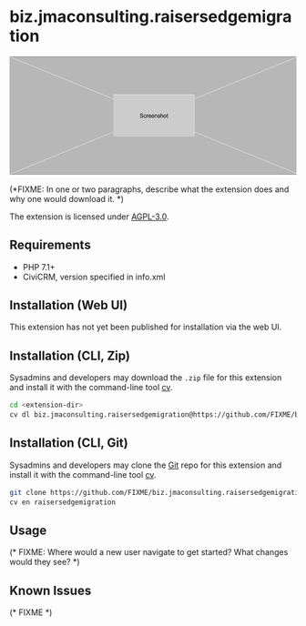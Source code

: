 # biz.jmaconsulting.raisersedgemigration

![Screenshot](/images/screenshot.png)

(*FIXME: In one or two paragraphs, describe what the extension does and why one would download it. *)

The extension is licensed under [AGPL-3.0](LICENSE.txt).

## Requirements

* PHP 7.1+
* CiviCRM, version specified in info.xml 

## Installation (Web UI)

This extension has not yet been published for installation via the web UI.

## Installation (CLI, Zip)

Sysadmins and developers may download the `.zip` file for this extension and
install it with the command-line tool [cv](https://github.com/civicrm/cv).

```bash
cd <extension-dir>
cv dl biz.jmaconsulting.raisersedgemigration@https://github.com/FIXME/biz.jmaconsulting.raisersedgemigration/archive/master.zip
```

## Installation (CLI, Git)

Sysadmins and developers may clone the [Git](https://en.wikipedia.org/wiki/Git) repo for this extension and
install it with the command-line tool [cv](https://github.com/civicrm/cv).

```bash
git clone https://github.com/FIXME/biz.jmaconsulting.raisersedgemigration.git
cv en raisersedgemigration
```

## Usage

(* FIXME: Where would a new user navigate to get started? What changes would they see? *)

## Known Issues

(* FIXME *)
